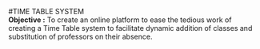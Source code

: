 #TIME TABLE SYSTEM  
**Objective :** To create an online platform to ease the tedious work of creating a Time
Table system to facilitate dynamic addition of classes and substitution of
professors on their absence.